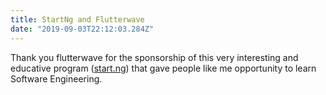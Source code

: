 ```yaml
---
title: StartNg and Flutterwave
date: "2019-09-03T22:12:03.284Z"
---
```


Thank you flutterwave for the sponsorship of this very interesting and educative program ([start.ng](https://start.ng/)) that gave people
like me opportunity to learn Software Engineering.